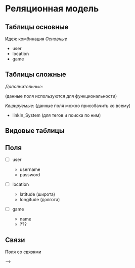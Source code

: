 
# Реляционная модель

## Таблицы основные
Идея: комбинация 
*Основные*
- user
- location
- game

## Таблицы сложные
*Дополнительные:*

(данные поля используются для функциональности)


<!-- - contactFor_person
- companyFor_person
- stockFor_productIn_location
- recipientIn_location
- supplierIn_location -->

*Кешируемые:*
(данные поля можно присобачить ко всему)
- linkIn_System (для тегов и поиска по ним)

## Видовые таблицы

<!-- - user (person + contact)
- place (location + tags) -->


## Поля

- [ ] user
  - username
  - password 
  
- [ ] location
  - latitude (широта)
  - longitude (долгота)

- [ ] game
  - name
  - ???

<!-- 
- [x] person:
  - Имя
  - Пароль

- [x] location:
  - Ширина
  - Долгота
  - *Адрес*

- [x] product:
  - name
  - *manufacturer*

- [x] companyFor_person
  - id
  - person_id (director)
  - name

- [X] stockFor_productIn_location:
  - product_id
  - location_id
  - count
  - price

- [x] recipientIn_location
  - location_id
  - company_id

- [x] supplierIn_location
  - location_id
  - company_id -->


## Связи

Поля со связями
<!-- - person-> contactFor_person
- location -> linkIn_System
- product -> stockFor_productIn_location
- location -> recipientIn_location
- location -> supplierIn_location --> -->